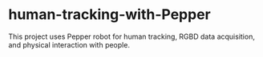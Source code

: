 # human-tracking-with-Pepper
This project uses Pepper robot for human tracking, RGBD data acquisition, and physical interaction with people.
